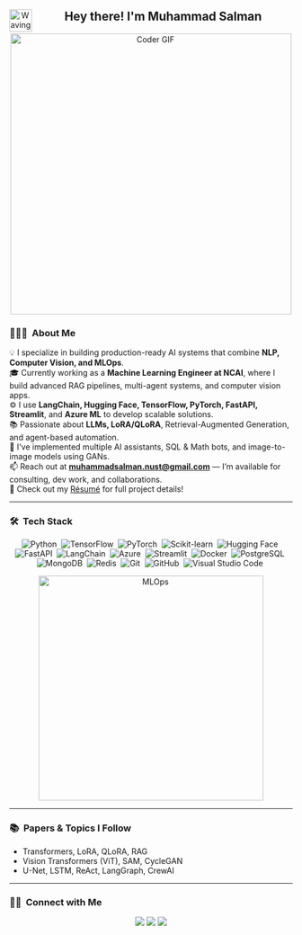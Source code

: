 <div align="center">
  <img alt="Waving Hand" src="./assets/Hand%20Wave.gif" width='40' align="left"/>
  <h2>Hey there! I'm Muhammad Salman</h2>
  <img src="https://media.giphy.com/media/SWoSkN6DxTszqIKEqv/giphy.gif" alt="Coder GIF" width="500">
</div>

### 👨🏻‍💻 &nbsp;About Me
💡 I specialize in building production-ready AI systems that combine **NLP, Computer Vision, and MLOps**.\
🎓 Currently working as a **Machine Learning Engineer at NCAI**, where I build advanced RAG pipelines, multi-agent systems, and computer vision apps.\
⚙️ I use **LangChain, Hugging Face, TensorFlow, PyTorch, FastAPI, Streamlit**, and **Azure ML** to develop scalable solutions.\
📚 Passionate about **LLMs, LoRA/QLoRA**, Retrieval-Augmented Generation, and agent-based automation.\
📌 I've implemented multiple AI assistants, SQL & Math bots, and image-to-image models using GANs.\
📫 Reach out at **muhammadsalman.nust@gmail.com** — I’m available for consulting, dev work, and collaborations.\
📄 Check out my [Résumé](https://drive.google.com/file/d/14SDVo5z2_vtIdOOma6sD90BkqDT3q3WH/view?usp=drivesdk) for full project details!

---

### 🛠 &nbsp;Tech Stack
<div align="center">
  
  ![Python](https://img.shields.io/badge/-Python-05122A?style=flat&logo=python)&nbsp;
  ![TensorFlow](https://img.shields.io/badge/-TensorFlow-05122A?style=flat&logo=tensorflow)&nbsp;
  ![PyTorch](https://img.shields.io/badge/-PyTorch-05122A?style=flat&logo=pytorch)&nbsp;
  ![Scikit-learn](https://img.shields.io/badge/-Scikit_Learn-05122A?style=flat&logo=scikit-learn)&nbsp;
  ![Hugging Face](https://img.shields.io/badge/-Hugging_Face-05122A?style=flat&logo=huggingface)&nbsp;
  ![FastAPI](https://img.shields.io/badge/-FastAPI-05122A?style=flat&logo=fastapi)&nbsp;
  ![LangChain](https://img.shields.io/badge/-LangChain-05122A?style=flat)&nbsp;
  ![Azure](https://img.shields.io/badge/-Azure-05122A?style=flat&logo=microsoft-azure)&nbsp;
  ![Streamlit](https://img.shields.io/badge/-Streamlit-05122A?style=flat&logo=streamlit)&nbsp;
  ![Docker](https://img.shields.io/badge/-Docker-05122A?style=flat&logo=docker)&nbsp;
  ![PostgreSQL](https://img.shields.io/badge/-PostgreSQL-05122A?style=flat&logo=postgresql)&nbsp;
  ![MongoDB](https://img.shields.io/badge/-MongoDB-05122A?style=flat&logo=mongodb)&nbsp;
  ![Redis](https://img.shields.io/badge/-Redis-05122A?style=flat&logo=redis)&nbsp;
  ![Git](https://img.shields.io/badge/-Git-05122A?style=flat&logo=git)&nbsp;
  ![GitHub](https://img.shields.io/badge/-GitHub-05122A?style=flat&logo=github)&nbsp;
  ![Visual Studio Code](https://img.shields.io/badge/-VS%20Code-05122A?style=flat&logo=visual-studio-code&logoColor=007ACC)&nbsp;

</div>

<div align="center">
  <img src="https://media.giphy.com/media/v1.Y2lkPTc5MGI3NjExNmVhaHBuNmcxYThscmZ2ZmRjZnY5ZmE4dG11anp1cjkwOHA1dzlobiZlcD12MV9pbnRlcm5hbF9naWZfYnlfaWQmY3Q9Zw/CuuSHzuc0O166MRfjt/giphy.gif" width="400" alt="MLOps">
</div>

---

### 📚 &nbsp;Papers & Topics I Follow
- Transformers, LoRA, QLoRA, RAG
- Vision Transformers (ViT), SAM, CycleGAN
- U-Net, LSTM, ReAct, LangGraph, CrewAI

---

### 🤝🏻 &nbsp;Connect with Me
<p align="center">
<a href="https://linkedin.com/in/msalman"><img src="https://img.shields.io/badge/-Muhammad%20Salman-0077B5?style=flat&logo=Linkedin&logoColor=white"/></a>
<a href="mailto:muhammadsalman.nust@gmail.com"><img src="https://img.shields.io/badge/-muhammadsalman.nust@gmail.com-D14836?style=flat&logo=Gmail&logoColor=white"/></a>
<a href="https://github.com/salmanktk01"><img src="https://img.shields.io/badge/-GitHub-333333?style=flat&logo=github&logoColor=white"/></a>
</p>
